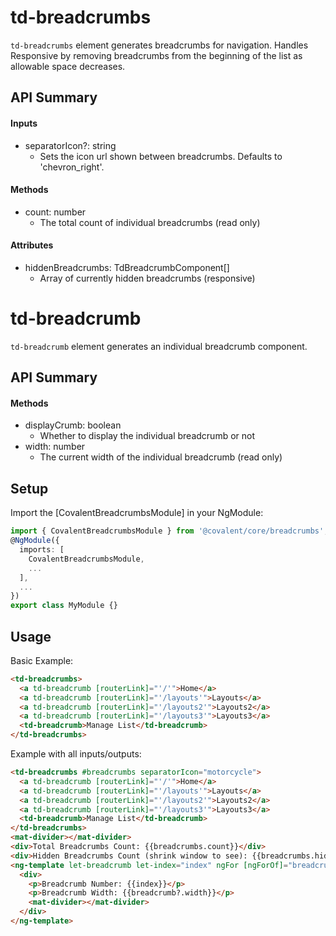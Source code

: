 # td-breadcrumbs

`td-breadcrumbs` element generates breadcrumbs for navigation. Handles Responsive by removing breadcrumbs from the beginning of the list as allowable space decreases.

## API Summary

#### Inputs

- separatorIcon?: string
  - Sets the icon url shown between breadcrumbs. Defaults to 'chevron_right'.

#### Methods

- count: number
  - The total count of individual breadcrumbs (read only)

#### Attributes

- hiddenBreadcrumbs: TdBreadcrumbComponent[]
  - Array of currently hidden breadcrumbs (responsive)

# td-breadcrumb

`td-breadcrumb` element generates an individual breadcrumb component.

## API Summary

#### Methods

- displayCrumb: boolean
  - Whether to display the individual breadcrumb or not
- width: number
  - The current width of the individual breadcrumb (read only)

## Setup

Import the [CovalentBreadcrumbsModule] in your NgModule:

```typescript
import { CovalentBreadcrumbsModule } from '@covalent/core/breadcrumbs';
@NgModule({
  imports: [
    CovalentBreadcrumbsModule,
    ...
  ],
  ...
})
export class MyModule {}
```

## Usage

Basic Example:

```html
<td-breadcrumbs>
  <a td-breadcrumb [routerLink]="'/'">Home</a>
  <a td-breadcrumb [routerLink]="'/layouts'">Layouts</a>
  <a td-breadcrumb [routerLink]="'/layouts2'">Layouts2</a>
  <a td-breadcrumb [routerLink]="'/layouts3'">Layouts3</a>
  <td-breadcrumb>Manage List</td-breadcrumb>
</td-breadcrumbs>
```

Example with all inputs/outputs:

```html
<td-breadcrumbs #breadcrumbs separatorIcon="motorcycle">
  <a td-breadcrumb [routerLink]="'/'">Home</a>
  <a td-breadcrumb [routerLink]="'/layouts'">Layouts</a>
  <a td-breadcrumb [routerLink]="'/layouts2'">Layouts2</a>
  <a td-breadcrumb [routerLink]="'/layouts3'">Layouts3</a>
  <td-breadcrumb>Manage List</td-breadcrumb>
</td-breadcrumbs>
<mat-divider></mat-divider>
<div>Total Breadcrumbs Count: {{breadcrumbs.count}}</div>
<div>Hidden Breadcrumbs Count (shrink window to see): {{breadcrumbs.hiddenBreadcrumbs.length}}</div>
<ng-template let-breadcrumb let-index="index" ngFor [ngForOf]="breadcrumbs.hiddenBreadcrumbs">
  <div>
    <p>Breadcrumb Number: {{index}}</p>
    <p>Breadcrumb Width: {{breadcrumb?.width}}</p>
    <mat-divider></mat-divider>
  </div>
</ng-template>
```
